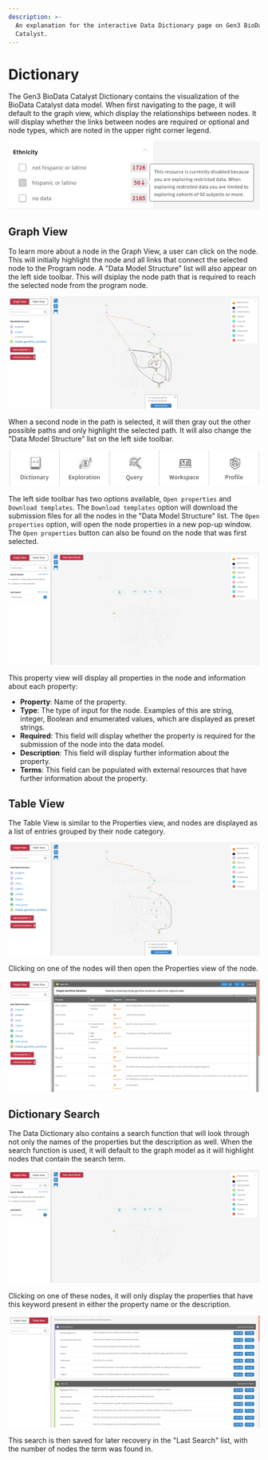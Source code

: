 ```yaml
---
description: >-
  An explanation for the interactive Data Dictionary page on Gen3 BioData
  Catalyst.
---
```


# Dictionary

The Gen3 BioData Catalyst Dictionary contains the visualization of the BioData Catalyst data model. When first navigating to the page, it will default to the graph view, which display the relationships between nodes. It will display whether the links between nodes are required or optional and node types, which are noted in the upper right corner legend.

![The interactive BioData Catalyst Data Dictionary without anything selected.](../../.gitbook/assets/image%20%2818%29.png)

## Graph View

To learn more about a node in the Graph View, a user can click on the node. This will initially highlight the node and all links that connect the selected node to the Program node. A "Data Model Structure" list will also appear on the left side toolbar. This will dsiplay the node path that is required to reach the selected node from the program node.

![An example of a node being selected in the interactive graph view.](../../.gitbook/assets/image%20%285%29.png)

When a second node in the path is selected, it will then gray out the other possible paths and only highlight the selected path. It will also change the "Data Model Structure" list on the left side toolbar.

![An example of a second node being selected in the path of the first selected node.](../../.gitbook/assets/image%20%2814%29.png)

The left side toolbar has two options available, `Open properties` and `Download templates`. The `Download templates` option will download the submission files for all the nodes in the "Data Model Structure" list. The `Open properties` option, will open the node properties in a new pop-up window. The `Open properties` button can also be found on the node that was first selected.

![A node&apos;s property window.](../../.gitbook/assets/image%20%2825%29.png)

This property view will display all properties in the node and information about each property:

* **Property**: Name of the property.
* **Type**: The type of input for the node. Examples of this are string, integer, Boolean and enumerated values, which are displayed as preset strings.
* **Required**: This field will display whether the property is required for the submission of the node into the data model.
* **Description**: This field will display further information about the property.
* **Terms**: This field can be populated with external resources that have further information about the property.

## Table View

The Table View is similar to the Properties view, and nodes are displayed as a list of entries grouped by their node category.

![Table View of the Gen3 BioData Catalyst Data Dictionary.](../../.gitbook/assets/image%20%2812%29.png)

Clicking on one of the nodes will then open the Properties view of the node.

![Opening the Properties in the Table View format.](../../.gitbook/assets/image%20%2821%29.png)

## Dictionary Search

The Data Dictionary also contains a search function that will look through not only the names of the properties but the description as well. When the search function is used, it will default to the graph model as it will highlight nodes that contain the search term.

![An example search for the term &quot;Harmonized&quot;](../../.gitbook/assets/image%20%2827%29.png)

Clicking on one of these nodes, it will only display the properties that have this keyword present in either the property name or the description.

![The Laboratory Results node with only properties that contain the term &quot;Harmonized&quot;.](../../.gitbook/assets/image%20%2811%29.png)

This search is then saved for later recovery in the "Last Search" list, with the number of nodes the term was found in.

